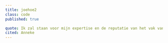 ```yaml
---
title: joehoe2 
class: code
published: true

quote: Ik zal staan voor mijn expertise en de reputatie van het vak van frontend developer verdedigen door het volgende te beloven
cited: Anneke
---
```

